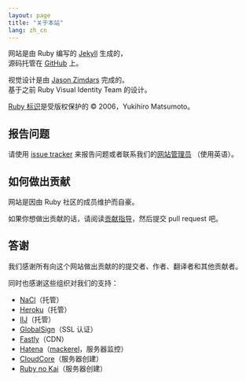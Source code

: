 ```yaml
---
layout: page
title: "关于本站"
lang: zh_cn
---
```


网站是由 Ruby 编写的 [Jekyll][jekyll] 生成的，<br>
源码托管在 [GitHub][github-repo] 上。

视觉设计是由 [Jason Zimdars][jzimdars] 完成的。<br>
基于之前 Ruby Visual Identity Team 的设计。

[Ruby 标识][logo]是受版权保护的 &copy; 2006，Yukihiro Matsumoto。


## 报告问题 ##

请使用 [issue tracker][github-issues] 来报告问题或者联系我们的[网站管理员][webmaster] （使用英语）。


## 如何做出贡献 ##

网站是因由 Ruby 社区的成员维护而自豪。

如果你想做出贡献的话，请阅读[贡献指导][github-wiki]，然后提交 pull request 吧。


## 答谢 ##

我们感谢所有向这个网站做出贡献的的提交者、作者、翻译者和其他贡献者。

同时也感谢这些组织对我们的支持：

 * [NaCl][nacl]（托管）
 * [Heroku][heroku]（托管）
 * [IIJ][iij]（托管）
 * [GlobalSign][globalsign]（SSL 认证）
 * [Fastly][fastly]（CDN）
 * [Hatena][hatena]（[mackerel][mackerel]，服务器监控）
 * [CloudCore][cloudcore]（服务器创建）
 * [Ruby no Kai][rubynokai]（服务器创建）


[logo]: /en/about/logo/
[webmaster]: mailto:webmaster@ruby-lang.org
[jekyll]: http://www.jekyllrb.com/
[jzimdars]: https://twitter.com/jasonzimdars
[github-repo]: https://github.com/ruby/www.ruby-lang.org/
[github-issues]: https://github.com/ruby/www.ruby-lang.org/issues
[github-wiki]: https://github.com/ruby/www.ruby-lang.org/wiki
[nacl]: http://www.netlab.jp
[heroku]: https://www.heroku.com/
[iij]: http://www.iij.ad.jp
[globalsign]: https://www.globalsign.com
[fastly]: http://www.fastly.com
[hatena]: http://hatenacorp.jp/
[mackerel]: https://mackerel.io/
[cloudcore]: http://www.cloudcore.jp/
[rubynokai]: http://ruby-no-kai.org/
